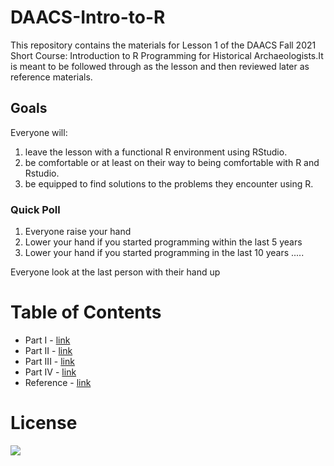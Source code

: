 # DAACS-Intro-to-R
This repository contains the materials for Lesson 1 of the DAACS Fall 2021 Short Course: Introduction to R Programming for Historical Archaeologists.It is meant to be followed through as the lesson and then reviewed later as reference materials.

## Goals
Everyone will:
1. leave the lesson with a functional R environment using RStudio.
2. be comfortable or at least on their way to being comfortable with R and Rstudio.
3. be equipped to find solutions to the problems they encounter using R.

### Quick Poll
1. Everyone raise your hand
2. Lower your hand if you started programming within the last 5 years
3. Lower your hand if you started programming in the last 10 years
.....

Everyone look at the last person with their hand up


# Table of Contents

* Part I - [link](https://github.com/alonzi/DAACS-Intro-to-R/blob/main/part-I.md)
* Part II - [link](https://github.com/alonzi/DAACS-Intro-to-R/blob/main/part-II.md)
* Part III - [link](https://github.com/alonzi/DAACS-Intro-to-R/blob/main/part-III.md)
* Part IV - [link](https://github.com/alonzi/DAACS-Intro-to-R/blob/main/part-IV.md)
* Reference - [link](https://github.com/alonzi/DAACS-Intro-to-R/blob/main/reference.md)



# License
![](https://github.com/alonzi/DAACS-Intro-to-R/blob/main/2880px-Cc-by-nc-sa_icon.svg.png)
